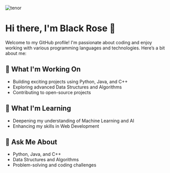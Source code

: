 
![tenor](https://github.com/Black-Rose78/Black-Rose78/assets/169848829/620d2cd1-8e4f-4e67-8a5e-9441d3002383)

# Hi there, I'm Black Rose 👋

Welcome to my GitHub profile! I'm passionate about coding and enjoy working with various programming languages and technologies. Here’s a bit about me:

## 🔭 What I'm Working On
- Building exciting projects using Python, Java, and C++
- Exploring advanced Data Structures and Algorithms
- Contributing to open-source projects

## 🌱 What I'm Learning
- Deepening my understanding of Machine Learning and AI
- Enhancing my skills in Web Development

## 💬 Ask Me About
- Python, Java, and C++
- Data Structures and Algorithms
- Problem-solving and coding challenges
